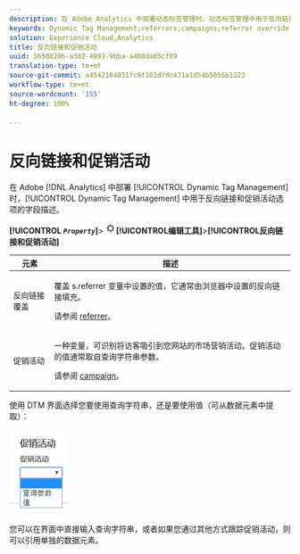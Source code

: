 ```yaml
---
description: 在 Adobe Analytics 中部署动态标签管理时，动态标签管理中用于反向链接和促销活动选项的字段描述。
keywords: Dynamic Tag Management;referrers;campaigns;referrer override;campaign variable;query param
solution: Experience Cloud,Analytics
title: 反向链接和促销活动
uuid: 56580206-a382-4993-9bba-a488da65cf89
translation-type: tm+mt
source-git-commit: a4542164031fc9f181dfdc471a1d54b5056b1223
workflow-type: tm+mt
source-wordcount: '155'
ht-degree: 100%

---
```



# 反向链接和促销活动

在 Adobe [!DNL Analytics] 中部署 [!UICONTROL Dynamic Tag Management] 时，[!UICONTROL Dynamic Tag Management] 中用于反向链接和促销活动选项的字段描述。

**[!UICONTROL *`Property`*]**> ![齿轮图标](assets/settings_gear.png)**[!UICONTROL &#x200B;编辑工具&#x200B;]**>**[!UICONTROL &#x200B;反向链接和促销活动&#x200B;]**

<table id="table_09AE3BFF0F12442F9C19CD96451F93E4">
 <thead>
  <tr>
   <th colname="col1" class="entry"> 元素 </th>
   <th colname="col2" class="entry"> 描述 </th>
  </tr>
 </thead>
 <tbody>
  <tr>
   <td colname="col1"> 反向链接覆盖 </td>
   <td colname="col2"> <p>覆盖 <span class="varname">s.referrer</span> 变量中设置的值，它通常由浏览器中设置的反向链接填充。 </p> <p>请参阅 <a href="../../../vars/page-vars/referrer.md">referrer</a>。 </p> </td>
  </tr>
  <tr>
   <td colname="col1"> 促销活动 </td>
   <td colname="col2"> <p>一种变量，可识别将访客吸引到您网站的市场营销活动。促销活动的值通常取自查询字符串参数。 </p> <p>请参阅 <a href="../../../vars/page-vars/campaign.md">campaign</a>。 </p> </td>
  </tr>
 </tbody>
</table>

使用 DTM 界面选择您要使用查询字符串，还是要使用值（可从数据元素中提取）：

![查询参数](assets/dtm-queryparam.png)

您可以在界面中直接输入查询字符串，或者如果您通过其他方式跟踪促销活动，则可以引用单独的数据元素。
